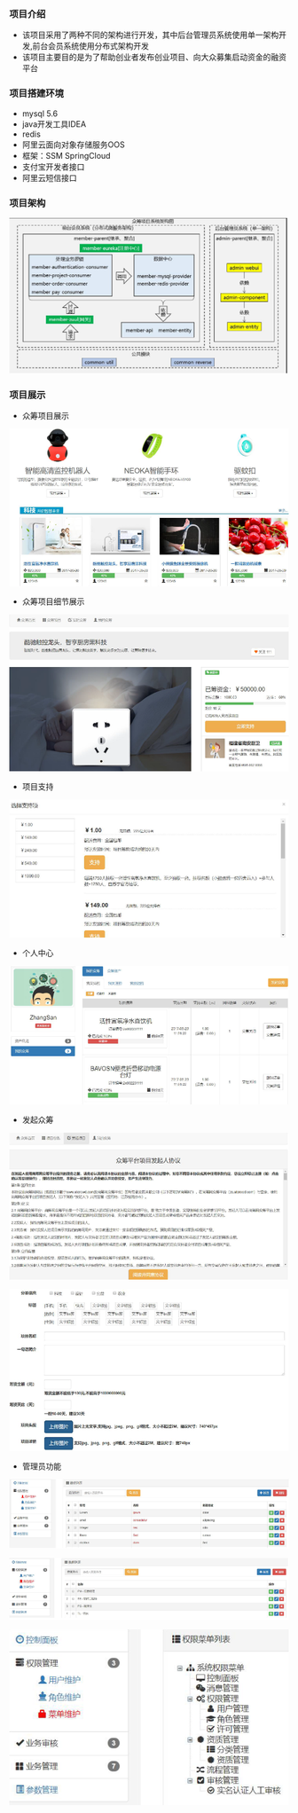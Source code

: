 ### 项目介绍

* 该项目采用了两种不同的架构进行开发，其中后台管理员系统使用单一架构开发,前台会员系统使用分布式架构开发
* 该项目主要目的是为了帮助创业者发布创业项目、向大众募集启动资金的融资平台

### 项目搭建环境

* mysql 5.6 
* java开发工具IDEA
* redis
* 阿里云面向对象存储服务OOS
* 框架：SSM SpringCloud
* 支付宝开发者接口
* 阿里云短信接口

### 项目架构

![1624799776622](README/1624799776622.png)



### 项目展示

* 众筹项目展示

![1624799836367](README/1624799836367.png)



* 众筹项目细节展示

![1624799887637](README/1624799887637.png)



* 项目支持

![1624799928750](README/1624799928750.png)



* 个人中心

![1624800012726](README/1624800012726.png)



* 发起众筹

![1624800036758](README/1624800036758.png)



![1624800063938](README/1624800063938.png)



* 管理员功能

![1624800130055](README/1624800130055.png)



![1624800145065](README/1624800145065.png)



![1624800159108](README/1624800159108.png)
